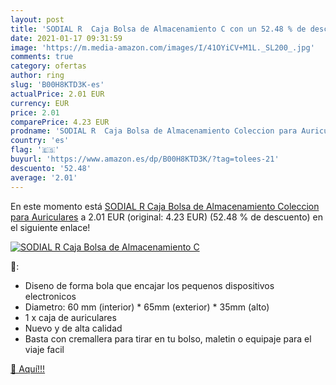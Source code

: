 ```yaml
---
layout: post
title: 'SODIAL R  Caja Bolsa de Almacenamiento C con un 52.48 % de descuento'
date: 2021-01-17 09:31:59
image: 'https://m.media-amazon.com/images/I/41OYiCV+M1L._SL200_.jpg'
comments: true
category: ofertas
author: ring
slug: 'B00H8KTD3K-es'
actualPrice: 2.01 EUR
currency: EUR
price: 2.01
comparePrice: 4.23 EUR
prodname: 'SODIAL R  Caja Bolsa de Almacenamiento Coleccion para Auriculares'
country: 'es'
flag: '🇪🇸'
buyurl: 'https://www.amazon.es/dp/B00H8KTD3K/?tag=tolees-21'
descuento: '52.48'
average: '2.01'
---
```


En este momento está [SODIAL R  Caja Bolsa de Almacenamiento Coleccion para Auriculares](https://www.amazon.es/dp/B00H8KTD3K/?tag=tolees-21) a 2.01 EUR (original: 4.23 EUR) (52.48 %  de descuento) en el siguiente enlace!

[![SODIAL R  Caja Bolsa de Almacenamiento C](https://m.media-amazon.com/images/I/41OYiCV+M1L._SL200_.jpg)](https://www.amazon.es/dp/B00H8KTD3K/?tag=tolees-21)

🔎:

- Diseno de forma bola que encajar los pequenos dispositivos electronicos
- Diametro: 60 mm (interior) * 65mm (exterior) * 35mm (alto)
- 1 x caja de auriculares
- Nuevo y de alta calidad
- Basta con cremallera para tirar en tu bolso, maletin o equipaje para el viaje facil

[🛒 Aquí!!!](https://www.amazon.es/dp/B00H8KTD3K/?tag=tolees-21)

